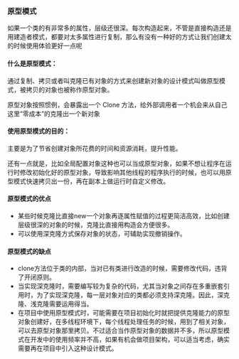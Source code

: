 ### 原型模式

如果一个类的有非常多的属性，层级还很深。每次构造起来，不管是直接构造还是用建造者模式，都要对太多属性进行复制，那么有没有一种好的方式让我们创建太的时候使用体验更好一点呢

#### 什么是原型模式：

通过复制、拷贝或者叫克隆已有对象的方式来创建新对象的设计模式叫做原型模式，被拷贝的对象也被称作原型对象。

原型对象按照惯例，会暴露出一个 Clone 方法，给外部调用者一个机会来从自己这里“零成本”的克隆出一个新对象

#### 使用原型模式的目的：

主要是为了节省创建对象所花费的时间和资源消耗，提升性能。

还有一点就是，比如全局配置对象这种也可以当成原型对象，如果不想让程序在运行时修改初始化好的原型对象，导致影响其他线程的程序执行的时候，也可以用原型模式快速拷贝出一份，再在副本上做运行时自定义修改。

#### 原型模式的优点

- 某些时候克隆比直接new一个对象再逐属性赋值的过程更简洁高效，比如创建层级很深的对象的时候，克隆比直接用构造会方便很多。
- 可以使用深克隆方式保存对象的状态，可辅助实现撤销操作。

#### 原型模式的缺点

- clone方法位于类的内部，当对已有类进行改造的时候，需要修改代码，违背了开闭原则。
- 当实现深克隆时，需要编写较为复杂的代码，尤其当对象之间存在多重嵌套引用时，为了实现深克隆，每一层对象对应的类都必须支持深克隆。因此，深克隆、浅克隆需要运用得当。
- 在项目中使用原型模式时，可能需要在项目初始化时就把提供克隆能力的原型对象创建好，在多线程环境下，每个线程处理任务的时候，用到了相关对象，可以去原型对象那里拷贝。不过适合当作原型对象的数据并不多，所以原型模式在开发中的使用频率并不高，如果有机会做项目架构，可以适当考虑，确实需要再在项目中引入这种设计模式。